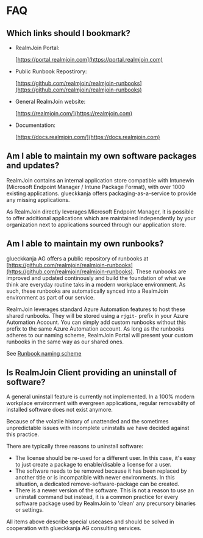 # FAQ

## Which links should I bookmark?

*   RealmJoin Portal:

    [https://portal.realmjoin.com](https://portal.realmjoin.com)
*   Public Runbook Repostirory:

    [https://github.com/realmjoin/realmjoin-runbooks](https://github.com/realmjoin/realmjoin-runbooks)
*   General RealmJoin website:

    [https://realmjoin.com/](https://realmjoin.com)
*   Documentation:

    [https://docs.realmjoin.com/](https://docs.realmjoin.com)

## Am I able to maintain my own software packages and updates?

RealmJoin contains an internal application store compatible with Intunewin (Microsoft Endpoint Manager / Intune Package Format), with over 1000 existing applications. glueckkanja offers packaging-as-a-service to provide any missing applications.

As RealmJoin directly leverages Microsoft Endpoint Manager, it is possible to offer additional applications which are maintained independently by your organization next to applications sourced through our application store.

## Am I able to maintain my own runbooks?

glueckkanja AG offers a public repository of runbooks at [https://github.com/realmjoin/realmjoin-runbooks](https://github.com/realmjoin/realmjoin-runbooks). These runbooks are improved and updated continously and build the foundation of what we think are everyday routine taks in a modern workplace environment. As such, these runbooks are automatically synced into a RealmJoin environment as part of our service.

RealmJoin leverages standard Azure Automation features to host these shared runbooks. They will be stored using a `rjgit-` prefix in your Azure Automation Account. You can simply add custom runbooks without this prefix to the same Azure Automation account. As long as the runbooks adheres to our naming scheme, RealmJoin Portal will present your custom runbooks in the same way as our shared ones.

See [Runbook naming scheme](../runbooks/naming-conventions.md)

## Is RealmJoin Client providing an uninstall of software?

A general uninstall feature is currently not implemented. In a 100% modern workplace environment with evergreen applications, regular removabilty of installed software does not exist anymore.

Because of the volatile history of unattended and the sometimes unpredictable issues with incomplete uninstalls we have decided against this practice.

There are typically three reasons to uninstall software:

* The license should be re-used for a different user. In this case, it's easy to just create a package to enable/disable a license for a user.
* The software needs to be removed because it has been replaced by another title or is incompatible with newer environments. In this situation, a dedicated remove-software-package can be created.
* There is a newer version of the software. This is not a reason to use an uninstall command but instead, it is a common practice for every software package used by RealmJoin to 'clean' any precursory binaries or settings.

All items above describe special usecases and should be solved in cooperation with glueckkanja AG consulting services.
